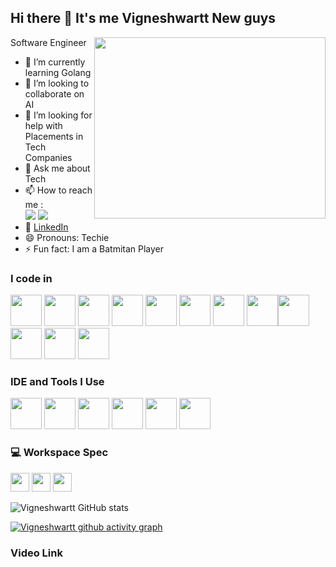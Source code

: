 ## Hi there 👋 It's me Vigneshwartt New guys

Software Engineer 
<img align="right" width="370" height="290" src="https://media4.giphy.com/media/UDclWKlmfmq7twI3iJ/giphy.webp?cid=790b7611vrfesd41us2b0rthnethmwmwe97bywvi3ligw8kq&ep=v1_gifs_search&rid=giphy.webp&ct=g">
- 🌱 I’m currently learning Golang
- 👯 I’m looking to collaborate on AI
- 🤔 I’m looking for help with Placements in Tech Companies
- 💬 Ask me about Tech
- 📫 How to reach me :
<br /> [<img src="https://img.shields.io/badge/Twitter-1DA1F2?style=for-the-badge&logo=twitter&logoColor=white" />](https://x.com/VigneshwartT?t=0wpjAFTos7NvJ3mnPFmfqw&s=09) [<img src="https://img.shields.io/badge/LinkedIn-0077B5?style=for-the-badge&logo=linkedin&logoColor=white" />](www.linkedin.com/in/vigneshwartt22t)
- 🔗 [LinkedIn](www.linkedin.com/in/vigneshwart-t-9576a5259)
- 😄 Pronouns: Techie
- ⚡ Fun fact: I am a Batmitan Player

### I code in
<img height="50" width="50" src="https://img.icons8.com/color/48/000000/python.png" /> <img height="50" width="50" src="https://img.icons8.com/color/48/000000/c-programming.png" /> <img height="50" width="50" src="https://img.icons8.com/color/48/000000/c-plus-plus-logo.png" /> <img height="50" width="50" src="https://img.icons8.com/color/48/000000/java-coffee-cup-logo.png" /> <img height="50" width="50" src="https://img.icons8.com/color/48/000000/html-5.png" /> <img height="50" width="50" src="https://img.icons8.com/color/48/000000/css3.png" />  <img height="50" width="50" src="https://img.icons8.com/color/48/000000/bootstrap.png" />
<img height="50" width="50" src="https://img.icons8.com/color/48/000000/javascript.png"/><img height="50" width="50" src="https://img.icons8.com/fluent/48/000000/arduino.png"/> <img height="50" width="50" src="https://img.icons8.com/color/48/000000/react-native.png"/>  <img height="50" width="50" src="https://img.icons8.com/color/48/000000/mysql-logo.png"/>   <img height="50" width="50" src="https://img.icons8.com/color/48/000000/spring-logo.png"/> 

### IDE and Tools I Use
<img height="50" width="50" src="https://img.icons8.com/color/48/000000/visual-studio-code-2019.png"/> <img height="50" width="50" src="https://img.icons8.com/color/48/000000/pycharm.png"/> <img height="50" width="50" src="https://img.icons8.com/color/50/000000/git.png"/> <img height="50" width="50" src="https://img.icons8.com/dusk/64/000000/anaconda.png"/> <img height="50" src="https://img.icons8.com/officel/480/null/java-eclipse.png"/>  <img height="50" width="50" src="https://img.icons8.com/doodle/48/000000/adobe-photoshop.png"/>  


### 💻 Workspace Spec
<img height="30" src="https://img.shields.io/badge/ASUS TUF-ED1C24?style=for-the-badge&logo=asus&logoColor=black"/> <img height="30" src="https://img.shields.io/badge/NVIDIA-GTX1650-76B900?style=for-the-badge&logo=nvidia&logoColor=white"/>  <img height="30" src="https://img.shields.io/badge/AMD-Ryzen_5_4600H-ED1C24?style=for-the-badge&logo=amd&logoColor=white"/> 

![Vigneshwartt GitHub stats](https://github-readme-stats.vercel.app/api?username=Vigneshwartt&theme=dark&show_icons=true&&hide=issues,contribs)


[![Vigneshwartt github activity graph](https://github-readme-activity-graph.vercel.app/graph?username=Vigneshwartt&bg_color=000000&color=ffffff&line=51f565&point=ffffff&area=true&hide_border=true)](https://github.com/ashutosh00710/github-readme-activity-graph)





### Video Link

